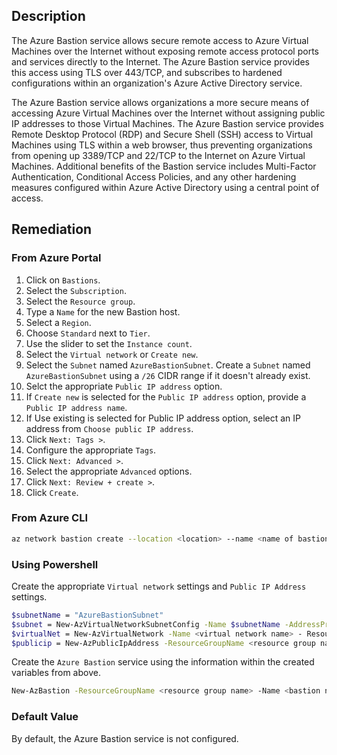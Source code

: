 ## Description

The Azure Bastion service allows secure remote access to Azure Virtual Machines over the Internet without exposing remote access protocol ports and services directly to the Internet. The Azure Bastion service provides this access using TLS over 443/TCP, and subscribes to hardened configurations within an organization's Azure Active Directory service.

The Azure Bastion service allows organizations a more secure means of accessing Azure Virtual Machines over the Internet without assigning public IP addresses to those Virtual Machines. The Azure Bastion service provides Remote Desktop Protocol (RDP) and Secure Shell (SSH) access to Virtual Machines using TLS within a web browser, thus preventing organizations from opening up 3389/TCP and 22/TCP to the Internet on Azure Virtual Machines. Additional benefits of the Bastion service includes Multi-Factor Authentication, Conditional Access Policies, and any other hardening measures configured within Azure Active Directory using a central point of access.

## Remediation

### From Azure Portal

1. Click on `Bastions`.
2. Select the `Subscription`.
3. Select the `Resource group`.
4. Type a `Name` for the new Bastion host.
5. Select a `Region`.
6. Choose `Standard` next to `Tier`.
7. Use the slider to set the `Instance count`.
8. Select the `Virtual network` or `Create new`.
9. Select the `Subnet` named `AzureBastionSubnet`. Create a `Subnet` named `AzureBastionSubnet` using a `/26` CIDR range if it doesn't already exist.
10. Selct the appropriate `Public IP address` option.
11. If `Create new` is selected for the `Public IP address` option, provide a `Public IP address name`.
12. If Use existing is selected for Public IP address option, select an IP address from `Choose public IP address`.
13. Click `Next: Tags >`.
14. Configure the appropriate `Tags`.
15. Click `Next: Advanced >`.
16. Select the appropriate `Advanced` options.
17. Click `Next: Review + create >`.
18. Click `Create`.

### From Azure CLI

```bash
az network bastion create --location <location> --name <name of bastion host> --public-ip-address <public IP address name or ID> --resource-group <resource group name or ID> --vnet-name <virtual network containing subnet called "AzureBastionSubnet"> --scale-units <integer> --sku Standard [--disable-copy- paste true|false] [--enable-ip-connect true|false] [--enable-tunneling true|false]
```

### Using Powershell

Create the appropriate `Virtual network` settings and `Public IP Address` settings.

```bash
$subnetName = "AzureBastionSubnet"
$subnet = New-AzVirtualNetworkSubnetConfig -Name $subnetName -AddressPrefix <IP address range in CIDR notation making sure to use a /26>
$virtualNet = New-AzVirtualNetwork -Name <virtual network name> - ResourceGroupName <resource group name> -Location <location> -AddressPrefix <IP address range in CIDR notation> -Subnet $subnet
$publicip = New-AzPublicIpAddress -ResourceGroupName <resource group name> - Name <public IP address name> -Location <location> -AllocationMethod Dynamic -Sku Standard
```

Create the `Azure Bastion` service using the information within the created variables from above.

```bash
New-AzBastion -ResourceGroupName <resource group name> -Name <bastion name> - PublicIpAddress $publicip -VirtualNetwork $virtualNet -Sku "Standard" - ScaleUnit <integer>
```

### Default Value

By default, the Azure Bastion service is not configured.
